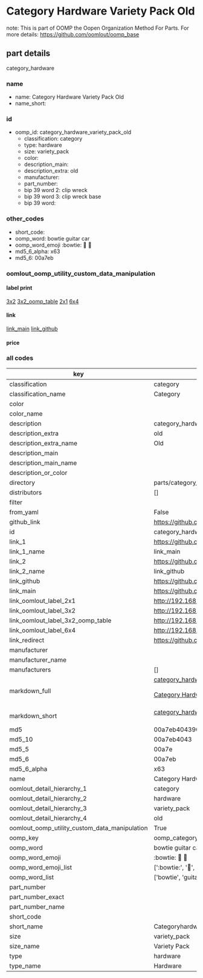 # Category Hardware Variety Pack Old  

note: This is part of OOMP the Oopen Organization Method For Parts. For more details: https://github.com/oomlout/oomp_base

##  part details
  



category_hardware



### name
* name: Category Hardware Variety Pack Old
* name_short: 
### id
* oomp_id: category_hardware_variety_pack_old
  * classification: category
  * type: hardware
  * size: variety_pack
  * color: 
  * description_main: 
  * description_extra: old
  * manufacturer: 
  * part_number: 
  * bip 39 word 2: clip wreck
  * bip 39 word 3: clip wreck base
  * bip 39 word: 

### other_codes
* short_code: 
* oomp_word: bowtie guitar car
* oomp_word_emoji :bowtie: :guitar: :car:
* md5_6_alpha: x63
* md5_6: 00a7eb






### oomlout_oomp_utility_custom_data_manipulation
#### label print
[3x2](http://192.168.1.245:1112/?label=oomp%20x63)
[3x2_oomp_table](http://192.168.1.108:1112/?label=oomp%20x63)
[2x1](http://192.168.1.242:1112/?label=oomp%20x63)
[6x4](http://192.168.1.55:1112/?label=oomp%20x63)    

#### link

[link_main](https://github.com/oomlout/oomlout_oomp_version_1_messy/tree/main/parts/category_hardware_variety_pack_old) [link_github](https://github.com/oomlout/oomlout_oomp_version_1_messy/tree/main/parts/category_hardware_variety_pack_old)                             

#### price







### all codes 
| key | value |  
| --- | --- |  
| classification | category |  
| classification_name | Category |  
| color |  |  
| color_name |  |  
| description | category_hardware |  
| description_extra | old |  
| description_extra_name | Old |  
| description_main |  |  
| description_main_name |  |  
| description_or_color |   |  
| directory | parts/category_hardware_variety_pack_old |  
| distributors | [] |  
| filter |  |  
| from_yaml | False |  
| github_link | https://github.com/oomlout/oomlout_oomp_part_src/tree/main/parts/category_hardware_variety_pack_old |  
| id | category_hardware_variety_pack_old |  
| link_1 | https://github.com/oomlout/oomlout_oomp_version_1_messy/tree/main/parts/category_hardware_variety_pack_old |  
| link_1_name | link_main |  
| link_2 | https://github.com/oomlout/oomlout_oomp_version_1_messy/tree/main/parts/category_hardware_variety_pack_old |  
| link_2_name | link_github |  
| link_github | https://github.com/oomlout/oomlout_oomp_version_1_messy/tree/main/parts/category_hardware_variety_pack_old |  
| link_main | https://github.com/oomlout/oomlout_oomp_version_1_messy/tree/main/parts/category_hardware_variety_pack_old |  
| link_oomlout_label_2x1 | http://192.168.1.242:1112/?label=oomp%20x63 |  
| link_oomlout_label_3x2 | http://192.168.1.245:1112/?label=oomp%20x63 |  
| link_oomlout_label_3x2_oomp_table | http://192.168.1.108:1112/?label=oomp%20x63 |  
| link_oomlout_label_6x4 | http://192.168.1.55:1112/?label=oomp%20x63 |  
| link_redirect | https://github.com/oomlout/oomlout_oomp_version_1_messy/tree/main/parts/category_hardware_variety_pack_old |  
| manufacturer |  |  
| manufacturer_name |  |  
| manufacturers | [] |  
| markdown_full | [category_hardware_variety_pack_old](none)<br>[](none)<br>[Category Hardware Variety Pack Old](none)<br><br> |  
| markdown_short | [category_hardware_variety_pack_old](none)<br><br> |  
| md5 | 00a7eb4043909014c489952425ff895a |  
| md5_10 | 00a7eb4043 |  
| md5_5 | 00a7e |  
| md5_6 | 00a7eb |  
| md5_6_alpha | x63 |  
| name | Category Hardware Variety Pack Old |  
| oomlout_detail_hierarchy_1 | category |  
| oomlout_detail_hierarchy_2 | hardware |  
| oomlout_detail_hierarchy_3 | variety_pack |  
| oomlout_detail_hierarchy_4 | old |  
| oomlout_oomp_utility_custom_data_manipulation | True |  
| oomp_key | oomp_category_hardware_variety_pack_old |  
| oomp_word | bowtie guitar car |  
| oomp_word_emoji | :bowtie: :guitar: :car: |  
| oomp_word_emoji_list | [':bowtie:', ':guitar:', ':car:'] |  
| oomp_word_list | ['bowtie', 'guitar', 'car'] |  
| part_number |  |  
| part_number_exact |  |  
| part_number_name |  |  
| short_code |  |  
| short_name | Categoryhardware |  
| size | variety_pack |  
| size_name | Variety Pack |  
| type | hardware |  
| type_name | Hardware |  
